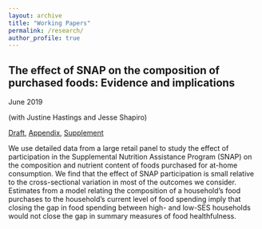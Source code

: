 ```yaml
---
layout: archive
title: "Working Papers"
permalink: /research/
author_profile: true
---
```


## The effect of SNAP on the composition of purchased foods: Evidence and implications

June 2019

(with Justine Hastings and Jesse Shapiro)

[Draft](../files/paper1.pdf), [Appendix](../files/paper1.pdf), [Supplement](../files/paper1.pdf)

We use detailed data from a large retail panel to study the effect of participation in the Supplemental Nutrition Assistance Program (SNAP) on the composition and nutrient content of foods purchased for at-home consumption. We find that the effect of SNAP participation is small relative to the cross-sectional variation in most of the outcomes we consider. Estimates from a model relating the composition of a household’s food purchases to the household’s current level of food spending imply that closing the gap in food spending between high- and low-SES households would not close the gap in summary measures of food healthfulness.
